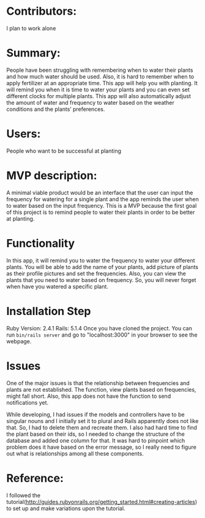# Contributors: 
I plan to work alone
# Summary:
People have been struggling with remembering when to water their plants and how much water should be used. Also, it is hard to remember when to apply fertilizer at an appropriate time. This app will help you with planting. It will remind you when it is time to water your plants and you can even set different clocks for multiple plants. This app will also automatically adjust the amount of water and frequency to water based on the weather conditions and the plants’ preferences.
# Users:
People who want to be successful at planting
# MVP description:
A minimal viable product would be an interface that the user can input the frequency for watering for a single plant and the app reminds the user when to water based on the input frequency. This is a MVP because the first goal of this project is to remind people to water their plants in order to be better at planting. 
# Functionality
In this app, it will remind you to water  the frequency to water your different plants. You will be able to add the name of your plants, add picture of plants as their profile pictures and set the frequencies. Also, you can view the plants that you need to water based on frequency. So, you will never forget when have you watered a specific plant.
# Installation Step
Ruby Version: 2.4.1
Rails: 5.1.4
Once you have cloned the project. You can run `bin/rails server` and go to "localhost:3000" in your browser to see the webpage. 
# Issues
One of the major issues is that the relationship between frequencies and plants are not established. The function, view plants based on frequencies, might fall short. Also, this app does not have the function to send notifications yet. 

While developing, I had issues if the models and controllers have to be singular nouns and I initially set it to plural and Rails apparently does not like that. So, I had to delete them and recreate them. I also had hard time to find the plant based on their ids, so I needed to change the structure of the database and added one column for that. It was hard to pinpoint which problem does it have based on the error message, so I really need to figure out what is relationships among all these components. 

# Reference:
I followed the tutorial(http://guides.rubyonrails.org/getting_started.html#creating-articles) to set up and make variations upon the tutorial. 